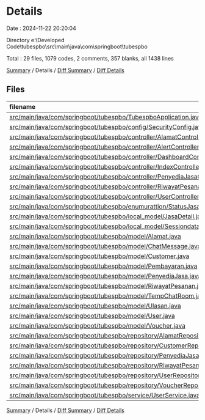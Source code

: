 # Details

Date : 2024-11-22 20:20:04

Directory e:\\Developed Code\\tubespbo\\src\\main\\java\\com\\springboot\\tubespbo

Total : 29 files,  1079 codes, 2 comments, 357 blanks, all 1438 lines

[Summary](results.md) / Details / [Diff Summary](diff.md) / [Diff Details](diff-details.md)

## Files
| filename | language | code | comment | blank | total |
| :--- | :--- | ---: | ---: | ---: | ---: |
| [src/main/java/com/springboot/tubespbo/TubespboApplication.java](/src/main/java/com/springboot/tubespbo/TubespboApplication.java) | Java | 15 | 0 | 5 | 20 |
| [src/main/java/com/springboot/tubespbo/config/SecurityConfig.java](/src/main/java/com/springboot/tubespbo/config/SecurityConfig.java) | Java | 0 | 0 | 1 | 1 |
| [src/main/java/com/springboot/tubespbo/controller/AlamatController.java](/src/main/java/com/springboot/tubespbo/controller/AlamatController.java) | Java | 39 | 0 | 11 | 50 |
| [src/main/java/com/springboot/tubespbo/controller/AlertController.java](/src/main/java/com/springboot/tubespbo/controller/AlertController.java) | Java | 12 | 0 | 5 | 17 |
| [src/main/java/com/springboot/tubespbo/controller/DashboardController.java](/src/main/java/com/springboot/tubespbo/controller/DashboardController.java) | Java | 97 | 0 | 23 | 120 |
| [src/main/java/com/springboot/tubespbo/controller/IndexController.java](/src/main/java/com/springboot/tubespbo/controller/IndexController.java) | Java | 10 | 0 | 4 | 14 |
| [src/main/java/com/springboot/tubespbo/controller/PenyediaJasaController.java](/src/main/java/com/springboot/tubespbo/controller/PenyediaJasaController.java) | Java | 34 | 0 | 10 | 44 |
| [src/main/java/com/springboot/tubespbo/controller/RiwayatPesananController.java](/src/main/java/com/springboot/tubespbo/controller/RiwayatPesananController.java) | Java | 59 | 0 | 10 | 69 |
| [src/main/java/com/springboot/tubespbo/controller/UserController.java](/src/main/java/com/springboot/tubespbo/controller/UserController.java) | Java | 90 | 0 | 15 | 105 |
| [src/main/java/com/springboot/tubespbo/enumurattion/StatusJasa.java](/src/main/java/com/springboot/tubespbo/enumurattion/StatusJasa.java) | Java | 7 | 0 | 2 | 9 |
| [src/main/java/com/springboot/tubespbo/local_model/JasaDetail.java](/src/main/java/com/springboot/tubespbo/local_model/JasaDetail.java) | Java | 33 | 0 | 18 | 51 |
| [src/main/java/com/springboot/tubespbo/local_model/Sessiondata.java](/src/main/java/com/springboot/tubespbo/local_model/Sessiondata.java) | Java | 16 | 0 | 4 | 20 |
| [src/main/java/com/springboot/tubespbo/model/Alamat.java](/src/main/java/com/springboot/tubespbo/model/Alamat.java) | Java | 68 | 0 | 25 | 93 |
| [src/main/java/com/springboot/tubespbo/model/ChatMessage.java](/src/main/java/com/springboot/tubespbo/model/ChatMessage.java) | Java | 39 | 0 | 12 | 51 |
| [src/main/java/com/springboot/tubespbo/model/Customer.java](/src/main/java/com/springboot/tubespbo/model/Customer.java) | Java | 44 | 0 | 17 | 61 |
| [src/main/java/com/springboot/tubespbo/model/Pembayaran.java](/src/main/java/com/springboot/tubespbo/model/Pembayaran.java) | Java | 43 | 0 | 14 | 57 |
| [src/main/java/com/springboot/tubespbo/model/PenyediaJasa.java](/src/main/java/com/springboot/tubespbo/model/PenyediaJasa.java) | Java | 46 | 0 | 18 | 64 |
| [src/main/java/com/springboot/tubespbo/model/RiwayatPesanan.java](/src/main/java/com/springboot/tubespbo/model/RiwayatPesanan.java) | Java | 82 | 0 | 24 | 106 |
| [src/main/java/com/springboot/tubespbo/model/TempChatRoom.java](/src/main/java/com/springboot/tubespbo/model/TempChatRoom.java) | Java | 43 | 1 | 14 | 58 |
| [src/main/java/com/springboot/tubespbo/model/Ulasan.java](/src/main/java/com/springboot/tubespbo/model/Ulasan.java) | Java | 42 | 0 | 17 | 59 |
| [src/main/java/com/springboot/tubespbo/model/User.java](/src/main/java/com/springboot/tubespbo/model/User.java) | Java | 84 | 0 | 31 | 115 |
| [src/main/java/com/springboot/tubespbo/model/Voucher.java](/src/main/java/com/springboot/tubespbo/model/Voucher.java) | Java | 71 | 0 | 27 | 98 |
| [src/main/java/com/springboot/tubespbo/repository/AlamatRepository.java](/src/main/java/com/springboot/tubespbo/repository/AlamatRepository.java) | Java | 7 | 0 | 4 | 11 |
| [src/main/java/com/springboot/tubespbo/repository/CustomerRepository.java](/src/main/java/com/springboot/tubespbo/repository/CustomerRepository.java) | Java | 10 | 0 | 5 | 15 |
| [src/main/java/com/springboot/tubespbo/repository/PenyediaJasaRepository.java](/src/main/java/com/springboot/tubespbo/repository/PenyediaJasaRepository.java) | Java | 8 | 1 | 5 | 14 |
| [src/main/java/com/springboot/tubespbo/repository/RiwayatPesananRepository.java](/src/main/java/com/springboot/tubespbo/repository/RiwayatPesananRepository.java) | Java | 15 | 0 | 6 | 21 |
| [src/main/java/com/springboot/tubespbo/repository/UserRepository.java](/src/main/java/com/springboot/tubespbo/repository/UserRepository.java) | Java | 12 | 0 | 4 | 16 |
| [src/main/java/com/springboot/tubespbo/repository/VoucherRepository.java](/src/main/java/com/springboot/tubespbo/repository/VoucherRepository.java) | Java | 12 | 0 | 6 | 18 |
| [src/main/java/com/springboot/tubespbo/service/UserService.java](/src/main/java/com/springboot/tubespbo/service/UserService.java) | Java | 41 | 0 | 20 | 61 |

[Summary](results.md) / Details / [Diff Summary](diff.md) / [Diff Details](diff-details.md)